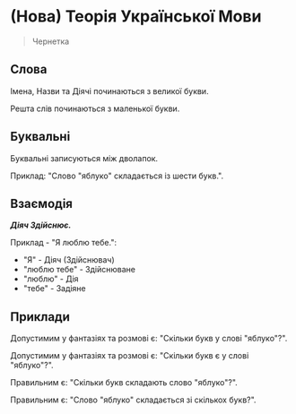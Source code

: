 # (Нова) Теорія Української Мови

> Чернетка

## Слова

Імена, Назви та Діячі починаються з великої букви.

Решта слів починаються з маленької букви.

## Буквальні

Буквальні записуються між дволапок.

Приклад: "Слово "яблуко" складається із шести букв.".

## Взаємодія

_**Діяч Здійснює.**_

Приклад - "Я люблю тебе.":

- "Я" - Діяч (Здійснювач)
- "люблю тебе" - Здійснюване
- "люблю" - Дія
- "тебе" - Задіяне

## Приклади

Допустимим у фантазіях та розмові є: "Скільки букв у слові "яблуко"?".

Допустимим у фантазіях та розмові є: "Скільки букв є у слові "яблуко"?".

Правильним є: "Скільки букв складають слово "яблуко"?".

Правильним є: "Слово "яблуко" складається зі скількох букв?".
